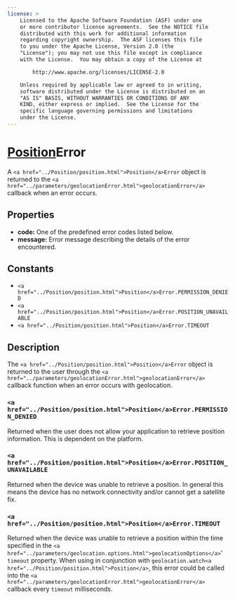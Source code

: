 ```yaml
---
license: >
    Licensed to the Apache Software Foundation (ASF) under one
    or more contributor license agreements.  See the NOTICE file
    distributed with this work for additional information
    regarding copyright ownership.  The ASF licenses this file
    to you under the Apache License, Version 2.0 (the
    "License"); you may not use this file except in compliance
    with the License.  You may obtain a copy of the License at

        http://www.apache.org/licenses/LICENSE-2.0

    Unless required by applicable law or agreed to in writing,
    software distributed under the License is distributed on an
    "AS IS" BASIS, WITHOUT WARRANTIES OR CONDITIONS OF ANY
    KIND, either express or implied.  See the License for the
    specific language governing permissions and limitations
    under the License.
---
```


<a href="../Position/position.html">Position</a>Error
========

A `<a href="../Position/position.html">Position</a>Error` object is returned to the `<a href="../parameters/geolocationError.html">geolocationError</a>` callback when an error occurs.

Properties
----------

- __code:__ One of the predefined error codes listed below.
- __message:__ Error message describing the details of the error encountered.

Constants
---------

- `<a href="../Position/position.html">Position</a>Error.PERMISSION_DENIED`
- `<a href="../Position/position.html">Position</a>Error.POSITION_UNAVAILABLE`
- `<a href="../Position/position.html">Position</a>Error.TIMEOUT`

Description
-----------

The `<a href="../Position/position.html">Position</a>Error` object is returned to the user through the `<a href="../parameters/geolocationError.html">geolocationError</a>` callback function when an error occurs with geolocation.

### `<a href="../Position/position.html">Position</a>Error.PERMISSION_DENIED`

Returned when the user does not allow your application to retrieve
position information. This is dependent on the platform.

### `<a href="../Position/position.html">Position</a>Error.POSITION_UNAVAILABLE`

Returned when the device was unable to retrieve a position. In general
this means the device has no network connectivity and/or cannot get a
satellite fix.

### `<a href="../Position/position.html">Position</a>Error.TIMEOUT`

Returned when the device was unable to retrieve a position within the
time specified in the `<a href="../parameters/geolocation.options.html">geolocationOptions</a>`' `timeout` property. When using
in conjunction with `geolocation.watch<a href="../Position/position.html">Position</a>`, this error could be
called into the `<a href="../parameters/geolocationError.html">geolocationError</a>` callback every `timeout` milliseconds.
